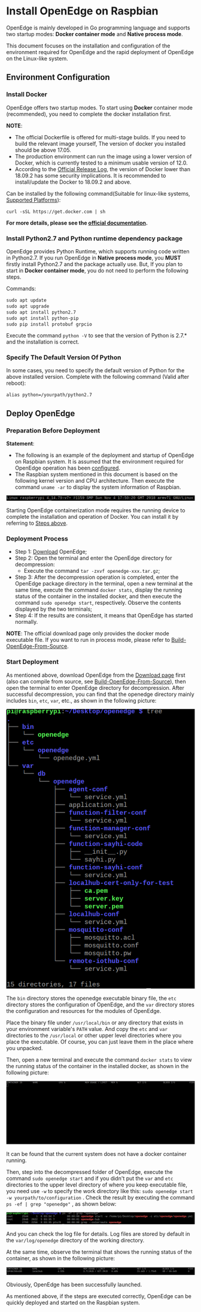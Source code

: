 # Install OpenEdge on Raspbian

OpenEdge is mainly developed in Go programming language and supports two startup modes: **Docker container mode** and **Native process mode**.

This document focuses on the installation and configuration of the environment required for OpenEdge and the rapid deployment of OpenEdge on the Linux-like system.

## Environment Configuration

### Install Docker

OpenEdge offers two startup modes. To start using **Docker** container mode (recommended), you need to complete the docker installation first.

**NOTE**:

- The official Dockerfile is offered for multi-stage builds. If you need to build the relevant image yourself, The version of docker you installed should be above 17.05.
- The production environment can run the image using a lower version of Docker, which is currently tested to a minimum usable version of 12.0.
- According to the [Official Release Log](https://docs.docker.com/engine/release-notes/#18092), the version of Docker lower than 18.09.2 has some security implications. It is recommended to install/update the Docker to 18.09.2 and above.

Can be installed by the following command(Suitable for linux-like systems, [Supported Platforms](./Support-platforms.md)):

```shell
curl -sSL https://get.docker.com | sh
```

**For more details, please see the [official documentation](https://docs.docker.com/install/).**

### Install Python2.7 and Python runtime dependency package

OpenEdge provides Python Runtime, which supports running code written in Python2.7. If you run OpenEdge in **Native process mode**, you **MUST** firstly install Python2.7 and the package actually use. But, If you plan to start in **Docker container mode**, you do not need to perform the following steps.

Commands:

```shell
sudo apt update
sudo apt upgrade
sudo apt install python2.7
sudo apt install python-pip
sudo pip install protobuf grpcio
```

Execute the command `python -V` to see that the version of Python is 2.7.* and the installation is correct.

### Specify The Default Version Of Python

In some cases, you need to specify the default version of Python for the above installed version. Complete with the following command (Valid after reboot):

```shell
alias python=/yourpath/python2.7
```

## Deploy OpenEdge

### Preparation Before Deployment

**Statement**:

- The following is an example of the deployment and startup of OpenEdge on Raspbian system. It is assumed that the environment required for OpenEdge operation has been [configured](#Environment-Configuration).
- The Raspbian system mentioned in this document is based on the following kernel version and CPU architecture. Then execute the command `uname -ar` to display the system information of Raspbian.

![centos kernel detail](../../images/setup/os-raspbian.png)

Starting OpenEdge containerization mode requires the running device to complete the installation and operation of Docker. You can install it by referring to [Steps above](#Install-Docker).

### Deployment Process

- Step 1: [Download](../Resources-download.md) OpenEdge;
- Step 2: Open the terminal and enter the OpenEdge directory for decompression:
	- Execute the command `tar -zxvf openedge-xxx.tar.gz`;
- Step 3: After the decompression operation is completed, enter the OpenEdge package directory in the terminal, open a new terminal at the same time, execute the command `docker stats`, display the running status of the container in the installed docker, and then execute the command `sudo openedge start`, respectively. Observe the contents displayed by the two terminals;
- Step 4: If the results are consistent, it means that OpenEdge has started normally.

**NOTE**: The official download page only provides the docker mode executable file. If you want to run in process mode, please refer to [Build-OpenEdge-From-Source](./Build-OpenEdge-from-Source.md).

### Start Deployment

As mentioned above, download OpenEdge from the [Download page](../Resources-download.md) first (also can compile from source, see [Build-OpenEdge-From-Source](./Build-OpenEdge-from-Source.md)), then open the terminal to enter OpenEdge directory for decompression. After successful decompression, you can find that the openedge directory mainly includes `bin`, `etc`, `var`, etc., as shown in the following picture:

![OpenEdge directory](../../images/setup/openedge-dir-raspbian.png)

The `bin` directory stores the openedge executable binary file, the `etc` directory stores the configuration of OpenEdge, and the `var` directory stores the configuration and resources for the modules of OpenEdge.

Place the binary file under `/usr/local/bin` or any directory that exists in your environment variable's `PATH` value. And copy the `etc` and `var` directories to the `/usr/local` or other upper level directories where you place the executable. Of course, you can just leave them in the place where you unpacked.

Then, open a new terminal and execute the command `docker stats` to view the running status of the container in the installed docker, as shown in the following picture:

![view the docker containers status](../../images/setup/docker-stats-before-raspbian.png)

It can be found that the current system does not have a docker container running.

Then, step into the decompressed folder of OpenEdge, execute the command `sudo openedge start` and if you didn't put the `var` and `etc` directories to the upper level directory of where you keep executable file, you need use `-w` to specify the work directory like this: `sudo openedge start -w yourpath/to/configuration` . Check the result by executing the command `ps -ef | grep "openedge"` , as shown below:

![OpenEdge startup log](../../images/setup/openedge-started-thread-raspbian.png)

And you can check the log file for details. Log files are stored by default in the `var/log/openedge` directory of the working directory.

At the same time, observe the terminal that shows the running status of the container, as shown in the following picture:

![running containers](../../images/setup/docker-stats-after-raspbian.png)

Obviously, OpenEdge has been successfully launched.

As mentioned above, if the steps are executed correctly, OpenEdge can be quickly deployed and started on the Raspbian system.